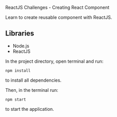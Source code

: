 ReactJS Challenges - Creating React Component

Learn to create reusable component with ReactJS.

## Libraries

- Node.js
- ReactJS

In the project directory, open terminal and run:

`npm install`

to install all dependencies.

Then, in the terminal run:

`npm start`

to start the application.

